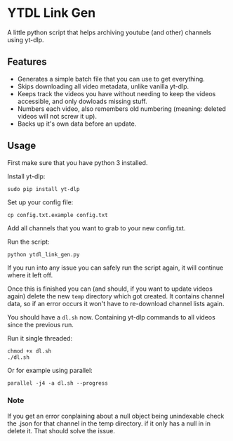 # YTDL Link Gen

A little python script that helps archiving youtube (and other) channels using yt-dlp.

## Features

- Generates a simple batch file that you can use to get everything.
- Skips downloading all video metadata, unlike vanilla yt-dlp.
- Keeps track the videos you have without needing to keep the videos accessible, and only dowloads missing stuff.
- Numbers each video, also remembers old numbering (meaning: deleted videos will not screw it up).
- Backs up it's own data before an update.

## Usage

First make sure that you have python 3 installed.

Install yt-dlp:

` sudo pip install yt-dlp  `

Set up your config file:

` cp config.txt.example config.txt `

Add all channels that you want to grab to your new config.txt.

Run the script:

` python ytdl_link_gen.py `

If you run into any issue you can safely run the script again, it will continue where it left off.

Once this is finished you can (and should, if you want to update videos again) delete the new `temp` directory which got created. It contains channel data,
so if an error occurs it won't have to re-download channel lists again.

You should have a ` dl.sh ` now. Containing yt-dlp commands to all videos since the previous run.

Run it single threaded:

``` 
chmod +x dl.sh 
./dl.sh
```

Or for example using parallel:

` parallel -j4 -a dl.sh --progress `

### Note

If you get an error conplaining about a null object being unindexable check the .json for that channel in the temp directory.
if it only has a null in in delete it. That should solve the issue.
